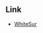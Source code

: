 

## Link

* [WhiteSur](https://aur.archlinux.org/packages?O=0&SeB=nd&K=+WhiteSur&outdated=&SB=m&SO=a&PP=50&submit=Go)

